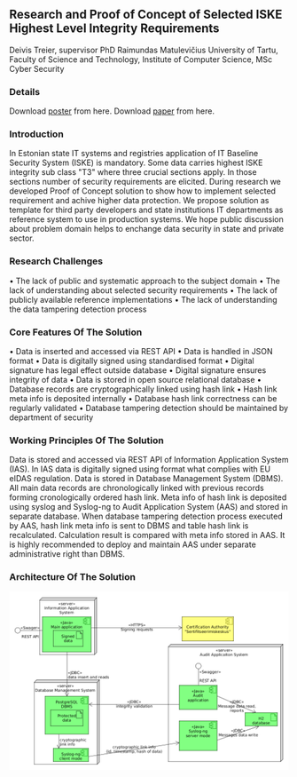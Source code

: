 ## Research and Proof of Concept of Selected ISKE Highest Level Integrity Requirements

Deivis Treier, supervisor PhD Raimundas Matulevičius
University of Tartu, Faculty of Science and Technology, Institute of Computer Science, MSc Cyber Security
### Details
Download [poster](https://github.com/DeltaTango/thesis/blob/master/poster_deivis.pdf "poster") from here.
Download [paper](https://github.com/DeltaTango/thesis/blob/master/Treier_IVCM09_2017.pdf "poster") from here.

### Introduction
In Estonian state IT systems and registries application of IT Baseline Security System (ISKE) is mandatory. Some data carries highest ISKE integrity sub class "T3" where three crucial sections apply. In those sections number of security requirements are elicited. During research we developed Proof of Concept solution to show how to implement selected requirement and achive higher data protection. We propose solution as template for third party developers and state institutions IT departments as reference system to use in production systems. We hope public discussion about problem domain helps to enchange data security in state and private sector.

### Research Challenges
• The lack of public and systematic approach to the subject domain
• The lack of understanding about selected security requirements
• The lack of publicly available reference implementations
• The lack of understanding the data tampering detection process

### Core Features Of The Solution
• Data is inserted and accessed via REST API
• Data is handled in JSON format
• Data is digitally signed using standardised format
• Digital signature has legal effect outside database
• Digital signature ensures integrity of data
• Data is stored in open source relational database
• Database records are cryptographically linked using hash link
• Hash link meta info is deposited internally
• Database hash link correctness can be regularly validated
• Database tampering detection should be maintained by department of security

### Working Principles Of The Solution
Data is stored and accessed via REST API of Information Application System (IAS). In IAS data is digitally signed using format what complies with EU eIDAS regulation. Data is stored in Database Management System (DBMS). All main data records are chronologically linked with previous records forming cronologically ordered hash link. Meta info of hash link is deposited using syslog and Syslog-ng to Audit Application System (AAS) and stored in separate database. When database tampering detection process executed by AAS, hash link meta info is sent to DBMS and table hash link is recalculated. Calculation result is compared with meta info stored in AAS. It is highly recommended to deploy  and maintain AAS under separate administrative right than DBMS.

### Architecture Of The Solution
![](https://github.com/DeltaTango/thesis/blob/master/images/diagram_complete.png?raw=true)

